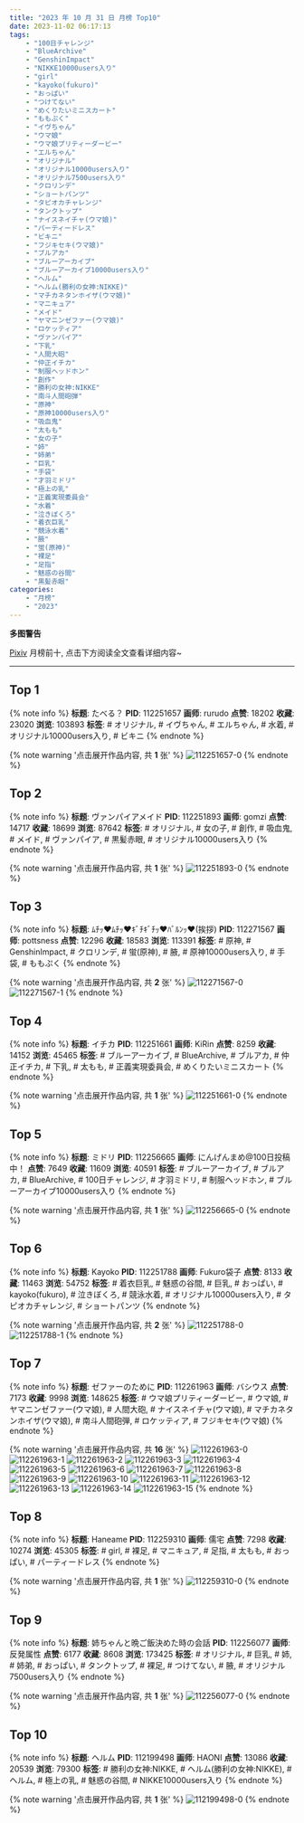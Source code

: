 ```yaml
---
title: "2023 年 10 月 31 日 月榜 Top10"
date: 2023-11-02 06:17:13
tags:
    - "100日チャレンジ"
    - "BlueArchive"
    - "GenshinImpact"
    - "NIKKE10000users入り"
    - "girl"
    - "kayoko(fukuro)"
    - "おっぱい"
    - "つけてない"
    - "めくりたいミニスカート"
    - "ももぷく"
    - "イヴちゃん"
    - "ウマ娘"
    - "ウマ娘プリティーダービー"
    - "エルちゃん"
    - "オリジナル"
    - "オリジナル10000users入り"
    - "オリジナル7500users入り"
    - "クロリンデ"
    - "ショートパンツ"
    - "タピオカチャレンジ"
    - "タンクトップ"
    - "ナイスネイチャ(ウマ娘)"
    - "パーティードレス"
    - "ビキニ"
    - "フジキセキ(ウマ娘)"
    - "ブルアカ"
    - "ブルーアーカイブ"
    - "ブルーアーカイブ10000users入り"
    - "ヘルム"
    - "ヘルム(勝利の女神:NIKKE)"
    - "マチカネタンホイザ(ウマ娘)"
    - "マニキュア"
    - "メイド"
    - "ヤマニンゼファー(ウマ娘)"
    - "ロケッティア"
    - "ヴァンパイア"
    - "下乳"
    - "人間大砲"
    - "仲正イチカ"
    - "制服ヘッドホン"
    - "創作"
    - "勝利の女神:NIKKE"
    - "南斗人間砲弾"
    - "原神"
    - "原神10000users入り"
    - "吸血鬼"
    - "太もも"
    - "女の子"
    - "姉"
    - "姉弟"
    - "巨乳"
    - "手袋"
    - "才羽ミドリ"
    - "極上の乳"
    - "正義実現委員会"
    - "水着"
    - "泣きぼくろ"
    - "着衣巨乳"
    - "競泳水着"
    - "腋"
    - "蛍(原神)"
    - "裸足"
    - "足指"
    - "魅惑の谷間"
    - "黒髪赤眼"
categories:
    - "月榜"
    - "2023"
---
```


<i class="fa fa-triangle-exclamation"></i>**多图警告**<i class="fa fa-triangle-exclamation"></i>

[Pixiv](https://www.pixiv.net/) 月榜前十, 点击下方阅读全文查看详细内容~

<!-- more -->

---

## Top 1

{% note info %}
**标题**: たべる？
**PID**: 112251657 **画师**: rurudo
**点赞**: 18202 **收藏**: 23020 **浏览**: 103893
**标签**: # オリジナル, # イヴちゃん, # エルちゃん, # 水着, # オリジナル10000users入り, # ビキニ
{% endnote %}

{% note warning '点击展开作品内容, 共 **1** 张' %}
![112251657-0](https://i.pixiv.re/img-original/img/2023/10/04/00/00/12/112251657_p0.png)
{% endnote %}

## Top 2

{% note info %}
**标题**: ヴァンパイアメイド
**PID**: 112251893 **画师**: gomzi
**点赞**: 14717 **收藏**: 18699 **浏览**: 87642
**标签**: # オリジナル, # 女の子, # 創作, # 吸血鬼, # メイド, # ヴァンパイア, # 黒髪赤眼, # オリジナル10000users入り
{% endnote %}

{% note warning '点击展开作品内容, 共 **1** 张' %}
![112251893-0](https://i.pixiv.re/img-original/img/2023/10/04/00/01/39/112251893_p0.jpg)
{% endnote %}

## Top 3

{% note info %}
**标题**: ﾑﾁｯ♥ﾑﾁｯ♥ｷﾞﾁｷﾞﾁｯ♥ﾊﾞﾙﾝｯ♥(挨拶)
**PID**: 112271567 **画师**: pottsness
**点赞**: 12296 **收藏**: 18583 **浏览**: 113391
**标签**: # 原神, # GenshinImpact, # クロリンデ, # 蛍(原神), # 腋, # 原神10000users入り, # 手袋, # ももぷく
{% endnote %}

{% note warning '点击展开作品内容, 共 **2** 张' %}
![112271567-0](https://i.pixiv.re/img-original/img/2023/10/04/21/00/05/112271567_p0.jpg)
![112271567-1](https://i.pixiv.re/img-original/img/2023/10/04/21/00/05/112271567_p1.jpg)
{% endnote %}

## Top 4

{% note info %}
**标题**: イチカ
**PID**: 112251661 **画师**: KiRin
**点赞**: 8259 **收藏**: 14152 **浏览**: 45465
**标签**: # ブルーアーカイブ, # BlueArchive, # ブルアカ, # 仲正イチカ, # 下乳, # 太もも, # 正義実現委員会, # めくりたいミニスカート
{% endnote %}

{% note warning '点击展开作品内容, 共 **1** 张' %}
![112251661-0](https://i.pixiv.re/img-original/img/2023/10/04/00/00/13/112251661_p0.jpg)
{% endnote %}

## Top 5

{% note info %}
**标题**: ミドリ
**PID**: 112256665 **画师**: にんげんまめ@100日投稿中！
**点赞**: 7649 **收藏**: 11609 **浏览**: 40591
**标签**: # ブルーアーカイブ, # ブルアカ, # BlueArchive, # 100日チャレンジ, # 才羽ミドリ, # 制服ヘッドホン, # ブルーアーカイブ10000users入り
{% endnote %}

{% note warning '点击展开作品内容, 共 **1** 张' %}
![112256665-0](https://i.pixiv.re/img-original/img/2023/10/04/04/48/15/112256665_p0.png)
{% endnote %}

## Top 6

{% note info %}
**标题**: Kayoko
**PID**: 112251788 **画师**: Fukuro袋子
**点赞**: 8133 **收藏**: 11463 **浏览**: 54752
**标签**: # 着衣巨乳, # 魅惑の谷間, # 巨乳, # おっぱい, # kayoko(fukuro), # 泣きぼくろ, # 競泳水着, # オリジナル10000users入り, # タピオカチャレンジ, # ショートパンツ
{% endnote %}

{% note warning '点击展开作品内容, 共 **2** 张' %}
![112251788-0](https://i.pixiv.re/img-original/img/2023/10/04/00/00/42/112251788_p0.jpg)
![112251788-1](https://i.pixiv.re/img-original/img/2023/10/04/00/00/42/112251788_p1.jpg)
{% endnote %}

## Top 7

{% note info %}
**标题**: ゼファーのために
**PID**: 112261963 **画师**: バシウス
**点赞**: 7173 **收藏**: 9998 **浏览**: 148625
**标签**: # ウマ娘プリティーダービー, # ウマ娘, # ヤマニンゼファー(ウマ娘), # 人間大砲, # ナイスネイチャ(ウマ娘), # マチカネタンホイザ(ウマ娘), # 南斗人間砲弾, # ロケッティア, # フジキセキ(ウマ娘)
{% endnote %}

{% note warning '点击展开作品内容, 共 **16** 张' %}
![112261963-0](https://i.pixiv.re/img-original/img/2023/10/04/12/27/23/112261963_p0.jpg)
![112261963-1](https://i.pixiv.re/img-original/img/2023/10/04/12/27/23/112261963_p1.jpg)
![112261963-2](https://i.pixiv.re/img-original/img/2023/10/04/12/27/23/112261963_p2.jpg)
![112261963-3](https://i.pixiv.re/img-original/img/2023/10/04/12/27/23/112261963_p3.jpg)
![112261963-4](https://i.pixiv.re/img-original/img/2023/10/04/12/27/23/112261963_p4.jpg)
![112261963-5](https://i.pixiv.re/img-original/img/2023/10/04/12/27/23/112261963_p5.jpg)
![112261963-6](https://i.pixiv.re/img-original/img/2023/10/04/12/27/23/112261963_p6.jpg)
![112261963-7](https://i.pixiv.re/img-original/img/2023/10/04/12/27/23/112261963_p7.jpg)
![112261963-8](https://i.pixiv.re/img-original/img/2023/10/04/12/27/23/112261963_p8.jpg)
![112261963-9](https://i.pixiv.re/img-original/img/2023/10/04/12/27/23/112261963_p9.jpg)
![112261963-10](https://i.pixiv.re/img-original/img/2023/10/04/12/27/23/112261963_p10.jpg)
![112261963-11](https://i.pixiv.re/img-original/img/2023/10/04/12/27/23/112261963_p11.jpg)
![112261963-12](https://i.pixiv.re/img-original/img/2023/10/04/12/27/23/112261963_p12.jpg)
![112261963-13](https://i.pixiv.re/img-original/img/2023/10/04/12/27/23/112261963_p13.jpg)
![112261963-14](https://i.pixiv.re/img-original/img/2023/10/04/12/27/23/112261963_p14.jpg)
![112261963-15](https://i.pixiv.re/img-original/img/2023/10/04/12/27/23/112261963_p15.jpg)
{% endnote %}

## Top 8

{% note info %}
**标题**: Haneame
**PID**: 112259310 **画师**: 儒宅
**点赞**: 7298 **收藏**: 10274 **浏览**: 45305
**标签**: # girl, # 裸足, # マニキュア, # 足指, # 太もも, # おっぱい, # パーティードレス
{% endnote %}

{% note warning '点击展开作品内容, 共 **1** 张' %}
![112259310-0](https://i.pixiv.re/img-original/img/2023/10/04/09/00/00/112259310_p0.jpg)
{% endnote %}

## Top 9

{% note info %}
**标题**: 姉ちゃんと晩ご飯決めた時の会話
**PID**: 112256077 **画师**: 反発属性
**点赞**: 6177 **收藏**: 8608 **浏览**: 173425
**标签**: # オリジナル, # 巨乳, # 姉, # 姉弟, # おっぱい, # タンクトップ, # 裸足, # つけてない, # 腋, # オリジナル7500users入り
{% endnote %}

{% note warning '点击展开作品内容, 共 **1** 张' %}
![112256077-0](https://i.pixiv.re/img-original/img/2023/10/04/03/42/44/112256077_p0.jpg)
{% endnote %}

## Top 10

{% note info %}
**标题**: ヘルム
**PID**: 112199498 **画师**: HAONI
**点赞**: 13086 **收藏**: 20539 **浏览**: 79300
**标签**: # 勝利の女神:NIKKE, # ヘルム(勝利の女神:NIKKE), # ヘルム, # 極上の乳, # 魅惑の谷間, # NIKKE10000users入り
{% endnote %}

{% note warning '点击展开作品内容, 共 **1** 张' %}
![112199498-0](https://i.pixiv.re/img-original/img/2023/10/02/00/00/30/112199498_p0.jpg)
{% endnote %}
